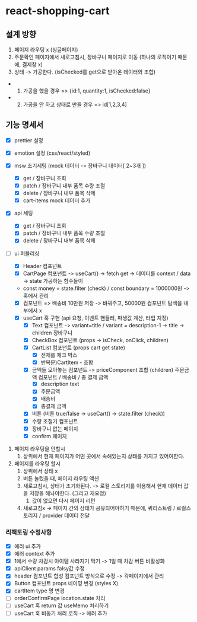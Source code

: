 # react-shopping-cart

## 설계 방향

1. 페이지 라우팅 x (싱글페이지)
2. 주문확인 페이지에서 새로고침시, 장바구니 페이지로 이동 (하나의 로직이기 때문에, 결제창 x)
3. 상태 -> 가공한다. (isChecked를 get으로 받아온 데이터와 조합)

- 1. 가공을 했을 경우 => {id:1, quantity:1, isChecked:false}
- 2. 가공을 안 하고 상태로 만들 경우 => id[1,2,3,4]

## 기능 명세서

- [x] prettier 설정
- [x] emotion 설정 (css/react/styled)

- [x] msw 초기세팅 (mock 데이터 -> 장바구니 데이터[ 2~3개 ])

  - [x] get / 장바구니 조회
  - [x] patch / 장바구니 내부 품목 수량 조절
  - [x] delete / 장바구니 내부 품목 삭제
  - [x] cart-items mock 데이터 추가

- [x] api 세팅

  - [x] get / 장바구니 조회
  - [x] patch / 장바구니 내부 품목 수량 조절
  - [x] delete / 장바구니 내부 품목 삭제

- [ ] ui 퍼블리싱

  - [x] Header 컴포넌트
  - [x] CartPage 컴포넌트 -> useCart() -> fetch get -> 데이터를 context / data -> state 가공하는 함수들이
  - const money = state.filter (check) / const boundary = 1000000원 -> 훅에서 관리
  - [x] 컴포넌트 => 배송비 10만원 저장 -> 바꿔주고, 50000원 컴포넌트 탐색을 내부에서 x
  - [x] useCart 훅 구현 (api 요청, 이벤트 핸들러, 파생값 계산, 타입 지정)
    - [x] Text 컴포넌트 -> variant=title / variant = description-1 -> title -> children 장바구니
    - [x] CheckBox 컴포넌트 (props -> isCheck, onClick, children)
    - [x] CartList 컴포넌트 (props cart get state)
      - [x] 전체를 체크 박스
      - [x] 반복문)CartItem - 조합
    - [x] 금액들 모아놓는 컴포넌트 -> priceComponent 조합 (children) 주문금액 컴포넌트 / 배송비 / 총 결제 금액
      - [x] description text
      - [x] 주문금액
      - [x] 배송비
      - [x] 총결제 금액
    - [x] 버튼 (버튼 true/false -> useCart() -> state.filter (check))
    - [x] 수량 조절기 컴포넌트
    - [x] 장바구니 없는 페이지
    - [x] confirm 페이지

1. 페이지 라우팅을 안할시
   1. 상위에서 현재 페이지가 어떤 곳에서 속해있는지 상태를 가지고 있어여한다.
2. 페이지를 라우팅 할시
   1. 상위에서 상태 x
   2. 버튼 눌렀을 때, 페이지 라우팅 액션
   3. 새로고침시, 상태가 초기화된다. -> 로컬 스토리지를 이용해서 현재 데이터 값을 저장을 해놔야한다. (그리고 재요청)
      1. 값이 없으면 다시 페이지 리턴
   4. 새로고침x -> 페이지 간의 상태가 공유되어야하기 때문에, 쿼리스트링 / 로컬스토리지 / provider 데이터 전달

### 리팩토링 수정사항

- [x] 에러 ui 추가
- [x] 에러 context 추가
- [x] 1에서 수량 차감시 아이템 사라지기 막기 -> 1일 때 차감 버튼 비활성화
- [x] apiClient params falsy값 수정
- [x] header 컴포넌트 합성 컴포넌트 방식으로 수정 -> 각페이지에서 관리
- [x] Button 컴포넌트 props 네이밍 변경 (styles X)
- [x] cartItem type 명 변경
- [ ] orderConfirmPage location.state 처리
- [ ] useCart 훅 return 값 useMemo 처리하기
- [ ] useCart 훅 비동기 처리 로직 -> 에러 추가
